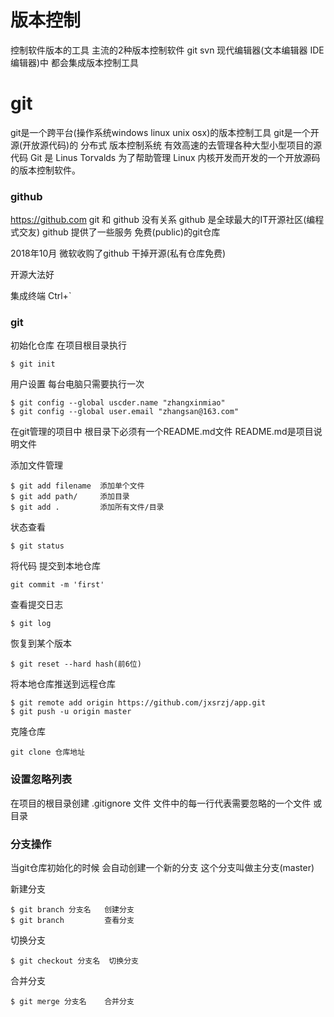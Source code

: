 # 版本控制
控制软件版本的工具
主流的2种版本控制软件 git svn
现代编辑器(文本编辑器 IDE编辑器)中  都会集成版本控制工具

# git
git是一个跨平台(操作系统windows linux unix osx)的版本控制工具
git是一个开源(开放源代码)的 分布式 版本控制系统 有效高速的去管理各种大型小型项目的源代码
Git 是 Linus Torvalds 为了帮助管理 Linux 内核开发而开发的一个开放源码的版本控制软件。

### github
https://github.com
git 和 github 没有关系
github 是全球最大的IT开源社区(编程式交友) 
github 提供了一些服务 免费(public)的git仓库

2018年10月 微软收购了github 干掉开源(私有仓库免费)

开源大法好


集成终端 Ctrl+`

### git
初始化仓库
在项目根目录执行
```
$ git init
```

用户设置  每台电脑只需要执行一次
```
$ git config --global uscder.name "zhangxinmiao"
$ git config --global user.email "zhangsan@163.com"
```

在git管理的项目中 根目录下必须有一个README.md文件
README.md是项目说明文件

添加文件管理
``` 
$ git add filename  添加单个文件
$ git add path/     添加目录
$ git add .         添加所有文件/目录
```

状态查看
```
$ git status
```

将代码 提交到本地仓库
```
git commit -m 'first'
```

查看提交日志
```
$ git log
```

恢复到某个版本
```
$ git reset --hard hash(前6位)
```


将本地仓库推送到远程仓库
```
$ git remote add origin https://github.com/jxsrzj/app.git
$ git push -u origin master
```

克隆仓库
```
git clone 仓库地址
```



### 设置忽略列表
在项目的根目录创建 
.gitignore 文件
文件中的每一行代表需要忽略的一个文件 或 目录

### 分支操作
当git仓库初始化的时候 会自动创建一个新的分支 这个分支叫做主分支(master)


新建分支
```
$ git branch 分支名   创建分支
$ git branch         查看分支
```

切换分支
```
$ git checkout 分支名  切换分支
```


合并分支
```
$ git merge 分支名    合并分支
```